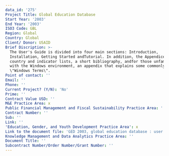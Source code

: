 ```yaml
---
data_id: '275'
Project Title: Global Education Database
Start Year: '2003'
End Year: '2003'
ISO3 Code: GBL
Region: Global
Country: Global
Client/ Donor: USAID
Brief Discription: >-
  The User's Guide is divided into four main sections: Introduction,
  Installation, Getting Started andTutorial. In addition, the Appendices provide
  country and indicator lists, a short bibliography, andfor those unfamiliar
  with the Windows environment, an appendix that explains some commonlyused
  \"Windows Terms\".
Point of contact: ''
Email: ''
Phone: ''
Current Project? (Y/N): 'No'
Prime: ''
Contract Value USD: ''
M&E Practice Area: x
Public Financial Management and Fiscal Sustainability Practice Area: ''
Contract Number: ''
Sub: ''
Link: ''
'Education, Gender, and Youth Development Practice Area': x
Link to the document file: 'GED 2003, global education database : user''s guide'
Knowledge Management and Data Analytics Practice Area: ''
Document Title: ''
Subcontract Number/Order Number/Grant Number: ''
---
```


